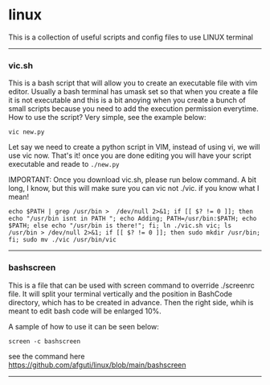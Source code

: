 # linux
This is a collection of useful scripts and config files to use LINUX terminal

---
### vic.sh
This is a bash script that will allow you to create an executable file with vim editor. Usually a bash terminal has umask set so that when you create a file it is not executable and this is a bit anoying when you create a bunch of small scripts because you need to add the execution permission everytime.
How to use the script? Very simple, see the example below:

`vic new.py`

Let say we need to create a python script in VIM, instead of using vi, we will use vic now. That's it! once you are done editing you will have your script executable and reade to `./new.py`

IMPORTANT: Once you download vic.sh, please run below command. A bit long, I know, but this will make sure you can vic not ./vic. if you know what I mean!

`echo $PATH | grep /usr/bin >  /dev/null 2>&1; if [[ $? != 0 ]]; then echo "/usr/bin isnt in PATH "; echo Adding; PATH=/usr/bin:$PATH; echo $PATH; else echo "/usr/bin is there!"; fi; ln ./vic.sh vic; ls /usr/bin > /dev/null 2>&1; if [[ $? != 0 ]]; then sudo mkdir /usr/bin; fi; sudo mv ./vic /usr/bin/vic`

---
### bashscreen
This is a file that can be used with screen command to override ./screenrc file. It will split your terminal vertically and the position in BashCode directory, which has to be created in advance. Then the right side, whih is meant to edit bash code will be enlarged 10%.

A sample of how to use it can be seen below:

`screen -c bashscreen`

see the command here https://github.com/afguti/linux/blob/main/bashscreen

---

